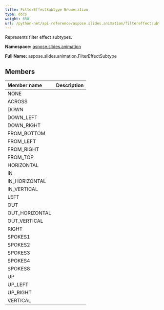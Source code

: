 ```yaml
---
title: FilterEffectSubtype Enumeration
type: docs
weight: 650
url: /python-net/api-reference/aspose.slides.animation/filtereffectsubtype/
---
```


Represents filter effect subtypes.

**Namespace:** [aspose.slides.animation](/slides/python-net/api-reference/aspose.slides.animation/)

**Full Name:** aspose.slides.animation.FilterEffectSubtype



## **Members**
|**Member name**|**Description**|
| :- | :- |
|NONE||
|ACROSS||
|DOWN||
|DOWN_LEFT||
|DOWN_RIGHT||
|FROM_BOTTOM||
|FROM_LEFT||
|FROM_RIGHT||
|FROM_TOP||
|HORIZONTAL||
|IN||
|IN_HORIZONTAL||
|IN_VERTICAL||
|LEFT||
|OUT||
|OUT_HORIZONTAL||
|OUT_VERTICAL||
|RIGHT||
|SPOKES1||
|SPOKES2||
|SPOKES3||
|SPOKES4||
|SPOKES8||
|UP||
|UP_LEFT||
|UP_RIGHT||
|VERTICAL||
